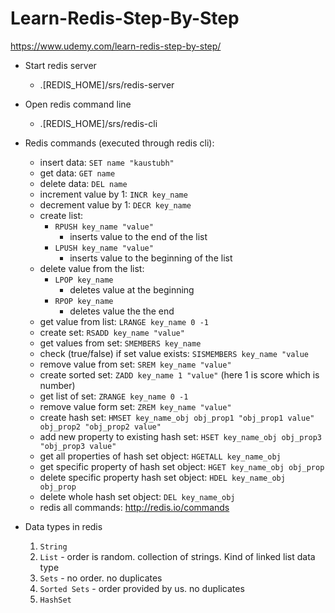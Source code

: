 # Learn-Redis-Step-By-Step

https://www.udemy.com/learn-redis-step-by-step/

- Start redis server
  - .[REDIS_HOME]/srs/redis-server

- Open redis command line
  - .[REDIS_HOME]/srs/redis-cli

- Redis commands (executed through redis cli):
  - insert data: `SET name "kaustubh"`
  - get data: `GET name`
  - delete data: `DEL name`
  - increment value by 1: `INCR key_name`
  - decrement value by 1: `DECR key_name`
  - create list: 
    - `RPUSH key_name "value"`
      - inserts value to the end of the list
    - `LPUSH key_name "value"`
      - inserts value to the beginning of the list
  - delete value from the list:
    - `LPOP key_name`
      - deletes value at the beginning
    - `RPOP key_name`
      - deletes value the the end
  - get value from list: `LRANGE key_name 0 -1`
  - create set: `RSADD key_name "value"`
  - get values from set: `SMEMBERS key_name`
  - check (true/false) if set value exists: `SISMEMBERS key_name "value`
  - remove value from set: `SREM key_name "value"`
  - create sorted set: `ZADD key_name 1 "value"` (here 1 is score which is number)
  - get list of set: `ZRANGE key_name 0 -1`
  - remove value form set: `ZREM key_name "value"`
  - create hash set: `HMSET key_name_obj obj_prop1 "obj_prop1 value" obj_prop2 "obj_prop2 value"`
  - add new property to existing hash set: `HSET key_name_obj obj_prop3 "obj_prop3 value"`
  - get all properties of hash set object: `HGETALL key_name_obj`
  - get specific property of hash set object: `HGET key_name_obj obj_prop`
  - delete specific property hash set object: `HDEL key_name_obj obj_prop`
  - delete whole hash set object: `DEL key_name_obj`  
  - redis all commands: http://redis.io/commands

- Data types in redis
  1. `String`
  2. `List` - order is random. collection of strings. Kind of linked list data type
  3. `Sets` - no order. no duplicates
  4. `Sorted Sets` - order provided by us. no duplicates
  5. `HashSet`